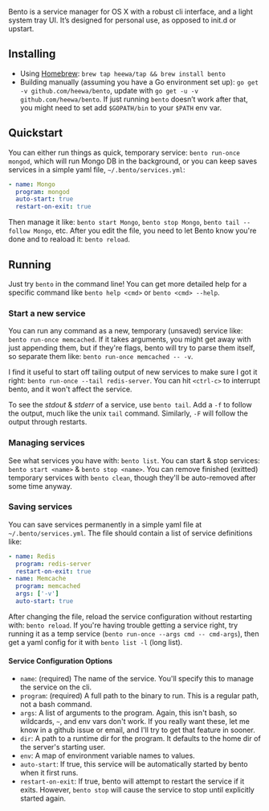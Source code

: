 Bento is a service manager for OS X with a robust cli interface, and a light system tray UI. It’s designed for personal use, as opposed to init.d or upstart.

## Installing

* Using [Homebrew](http://brew.sh/): `brew tap heewa/tap && brew install bento`
* Building manually (assuming you have a Go environment set up): `go get -v github.com/heewa/bento`, update with `go get -u -v github.com/heewa/bento`. If just running `bento` doesn’t work after that, you might need to set add `$GOPATH/bin` to your `$PATH` env var.

## Quickstart

You can either run things as quick, temporary service: `bento run-once mongod`, which will run Mongo DB in the background, or you can keep saves services in a simple yaml file, `~/.bento/services.yml`:

```yaml
- name: Mongo
  program: mongod
  auto-start: true
  restart-on-exit: true
```

Then manage it like: `bento start Mongo`, `bento stop Mongo`, `bento tail --follow Mongo`, etc. After you edit the file, you need to let Bento know you're done and to reaload it: `bento reload`.


## Running

Just try `bento` in the command line! You can get more detailed help for a specific command like `bento help <cmd>` or `bento <cmd> --help`.

### Start a new service

You can run any command as a new, temporary (unsaved) service like: `bento run-once memcached`. If it takes arguments, you might get away with just appending them, but if they're flags, bento will try to parse them itself, so separate them like: `bento run-once memcached -- -v`.

I find it useful to start off tailing output of new services to make sure I got it right: `bento run-once --tail redis-server`. You can hit `<ctrl-c>` to interrupt bento, and it won't affect the service.

To see the _stdout_ & _stderr_ of a service, use `bento tail`. Add a `-f` to follow the output, much like the unix `tail` command. Similarly, `-F` will follow the output through restarts.

### Managing services

See what services you have with: `bento list`. You can start & stop services: `bento start <name>` & `bento stop <name>`. You can remove finished (exitted) temporary services with `bento clean`, though they'll be auto-removed after some time anyway.

### Saving services

You can save services permanently in a simple yaml file at `~/.bento/services.yml`. The file should contain a list of service definitions like:

```yaml
- name: Redis
  program: redis-server
  restart-on-exit: true
- name: Memcache
  program: memcached
  args: ['-v']
  auto-start: true
```

After changing the file, reload the service configuration without restarting with: `bento reload`. If you're having trouble getting a service right, try running it as a temp service (`bento run-once --args cmd -- cmd-args`), then get a yaml config for it with `bento list -l` (long list).

#### Service Configuration Options

* `name`: (required) The name of the service. You'll specify this to manage the service on the cli.
* `program`: (required) A full path to the binary to run. This is a regular path, not a bash command.
* `args`: A list of arguments to the program. Again, this isn't bash, so wildcards, `~`, and env vars don't work. If you really want these, let me know in a github issue or email, and I'll try to get that feature in sooner.
* `dir`: A path to a runtime dir for the program. It defaults to the home dir of the server's starting user.
* `env`: A map of environment variable names to values.
* `auto-start`: If true, this service will be automatically started by bento when it first runs.
* `restart-on-exit`: If true, bento will attempt to restart the service if it exits. However, `bento stop` will cause the service to stop until explicitly started again.
